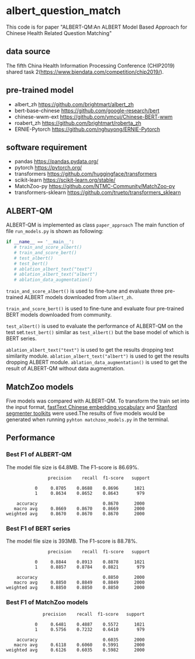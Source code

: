 # albert_question_match
This code is for paper "ALBERT-QM:An ALBERT Model Based Approach for 
Chinese Health Related Question Matching"

## data source 
The fifth China Health Information Processing Conference (CHIP2019) 
shared task 2(https://www.biendata.com/competition/chip2019/).

## pre-trained model
- albert_zh https://github.com/brightmart/albert_zh
- bert-base-chinese https://github.com/google-research/bert
- chinese-wwm-ext https://github.com/ymcui/Chinese-BERT-wwm
- roabert_zh https://github.com/brightmart/roberta_zh
- ERNIE-Pytorch https://github.com/nghuyong/ERNIE-Pytorch

## software requirement
- pandas https://pandas.pydata.org/
- pytorch https://pytorch.org/
- transformers https://github.com/huggingface/transformers
- scikit-learn https://scikit-learn.org/stable/
- MatchZoo-py https://github.com/NTMC-Community/MatchZoo-py
- transformers-sklearn https://github.com/trueto/transformers_sklearn

## ALBERT-QM
ALBERT-QM is implemented as class `paper_approach` The main function of 
file `run_models.py` is shown as following:

```python
if __name__ == '__main__':
   # train_and_score_albert()
   # train_and_score_bert()
   # test_albert()
   # test_bert()
   # ablation_albert_text("text")
   # ablation_albert_text("albert")
   # ablation_data_augmentation()
```

`train_and_score_albert()` is used to fine-tune and evaluate three pre-trained ALBERT
models downloaded from `albert_zh`. 

`train_and_score_bert()` is used to fine-tune and evaluate four pre-trained BERT
models downloaded from community. 

`test_albert()` is used to evaluate the performance of ALBERT-QM on the test set.`test_bert()` 
similar as `test_albert()` but the base model of which is BERT series.

`ablation_albert_text("text")` is used to get the results dropping text similarity module. `ablation_albert_text("albert")` 
is used to get the results dropping ALBERT module. `ablation_data_augmentation()` is used to get the result of ALBERT-QM
without data augmentation.

## MatchZoo models
Five models was compared with ALBERT-QM. To transform the train set into the input format, [fastText Chinese embedding vocabulary](https://github.com/facebookresearch/fastText/blob/master/docs/crawl-vectors.md) and [Stanford segmenter toolkits](https://nlp.stanford.edu/software/segmenter.shtml) were used.The results of five models would be generated when running `pyhton matchzoo_models.py` in the terminal.

## Performance
### Best F1 of ALBERT-QM
The model file size is 64.8MB. The F1-score is 86.69%.
```
                precision    recall  f1-score   support

           0     0.8705    0.8688    0.8696      1021
           1     0.8634    0.8652    0.8643       979

    accuracy                         0.8670      2000
   macro avg     0.8669    0.8670    0.8669      2000
weighted avg     0.8670    0.8670    0.8670      2000
```
### Best F1 of BERT series
The model file size is 393MB. The F1-score is 88.78%.
```
                precision    recall  f1-score   support

           0     0.8844    0.8913    0.8878      1021
           1     0.8857    0.8784    0.8821       979

    accuracy                         0.8850      2000
   macro avg     0.8850    0.8849    0.8849      2000
weighted avg     0.8850    0.8850    0.8850      2000
```

### Best F1 of MatchZoo models
```
              precision    recall  f1-score   support

           0     0.6481    0.4887    0.5572      1021
           1     0.5756    0.7232    0.6410       979

    accuracy                         0.6035      2000
   macro avg     0.6118    0.6060    0.5991      2000
weighted avg     0.6126    0.6035    0.5982      2000
```
